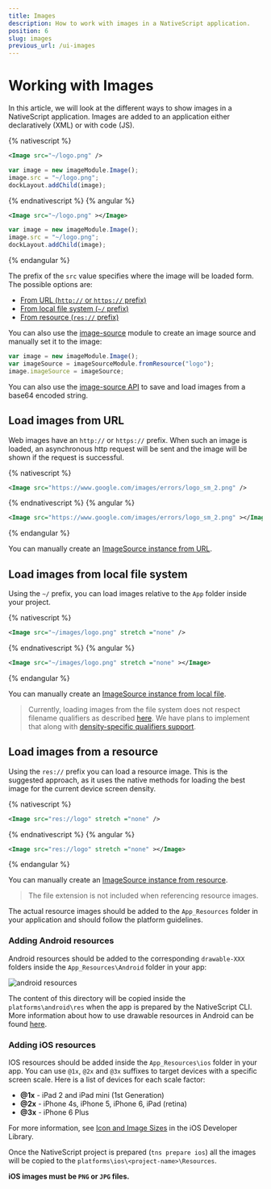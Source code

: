 ```yaml
---
title: Images
description: How to work with images in a NativeScript application.
position: 6
slug: images
previous_url: /ui-images
---
```


# Working with Images
In this article, we will look at the different ways to show images in a NativeScript application.
Images are added to an application either declaratively (XML) or with code (JS).

{% nativescript %}
```XML
<Image src="~/logo.png" />
```
```JavaScript
var image = new imageModule.Image();
image.src = "~/logo.png";
dockLayout.addChild(image);
```
{% endnativescript %}
{% angular %}
```XML
<Image src="~/logo.png" ></Image>
```
```JavaScript
var image = new imageModule.Image();
image.src = "~/logo.png";
dockLayout.addChild(image);
```
{% endangular %}

The prefix of the `src` value specifies where the image will be loaded form. The possible options are:

* [From URL (`http://` or `https://` prefix)](#load-images-from-url)
* [From local file system (`~/` prefix)](#load-images-from-local-file-system)
* [From resource (`res://` prefix)](#load-images-from-resource)

You can also use the [image-source]() module to create an image source and manually set it to the image:

```JavaScript
var image = new imageModule.Image();
var imageSource = imageSourceModule.fromResource("logo");
image.imageSource = imageSource;
```

You can also use the [image-source API](http://docs.nativescript.org/api-reference/classes/_image_source_.imagesource.html) to save and load images from a base64 encoded string.

## Load images from URL
Web images have an `http://` or `https://` prefix. When such an image is loaded, an asynchronous http request will be sent and the image will be shown if the request is successful.

{% nativescript %}
```XML
<Image src="https://www.google.com/images/errors/logo_sm_2.png" />
```
{% endnativescript %}
{% angular %}
```XML
<Image src="https://www.google.com/images/errors/logo_sm_2.png" ></Image>
```
{% endangular %}

You can manually create an [ImageSource instance from URL]().

## Load images from local file system
Using the `~/` prefix, you can load images relative to the `App` folder inside your project.

{% nativescript %}
```XML
<Image src="~/images/logo.png" stretch ="none" />
```
{% endnativescript %}
{% angular %}
```XML
<Image src="~/images/logo.png" stretch ="none" ></Image>
```
{% endangular %}

You can manually create an [ImageSource instance from local file]().

> Currently, loading images from the file system does not respect filename qualifiers as described [here](). We have plans to implement that along with [density-specific qualifiers support](https://github.com/NativeScript/NativeScript/issues/276).

## Load images from a resource
Using the `res://` prefix you can load a resource image. This is the suggested approach, as it uses the native methods for loading the best image for the current device screen density.

{% nativescript %}
```XML
<Image src="res://logo" stretch ="none" /> 
```
{% endnativescript %}
{% angular %}
```XML
<Image src="res://logo" stretch ="none" ></Image> 
```
{% endangular %}

You can manually create an [ImageSource instance from resource]().

> The file extension is not included when referencing resource images.

The actual resource images should be added to the `App_Resources` folder in your application and should follow the platform guidelines.

### Adding Android resources
Android resources should be added to the corresponding `drawable-XXX` folders inside the `App_Resources\Android` folder in your app:

![android resources](../docs/img/resources/android-resources.png "android resources")

The content of this directory will be copied inside the `platforms\android\res` when the app is prepared by the NativeScript CLI. More information about how to use drawable resources in Android can be found [here](http://developer.android.com/guide/practices/screens_support.html#DesigningResources).

### Adding iOS resources
IOS resources should be added inside the `App_Resources\ios` folder in your app. You can use `@1x`, `@2x` and `@3x` suffixes to target devices with a specific screen scale. Here is a list of devices for each scale factor:

* **@1x** - iPad 2 and iPad mini (1st Generation)
* **@2x** - iPhone 4s, iPhone 5, iPhone 6, iPad (retina)
* **@3x** - iPhone 6 Plus

For more information, see [Icon and Image Sizes](https://developer.apple.com/library/ios/documentation/UserExperience/Conceptual/MobileHIG/IconMatrix.html#//apple_ref/doc/uid/TP40006556-CH27-SW1) in the iOS Developer Library.

Once the NativeScript project is prepared (`tns prepare ios`) all the images will be copied to the `platforms\ios\<project-name>\Resources`.

**iOS images must be `PNG` or `JPG` files.**
